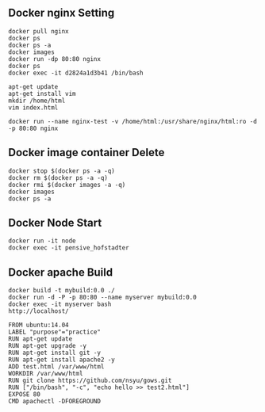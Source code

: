 ## Docker nginx Setting

```
docker pull nginx
docker ps
docker ps -a
docker images
docker run -dp 80:80 nginx
docker ps
docker exec -it d2824a1d3b41 /bin/bash
```

```
apt-get update
apt-get install vim
mkdir /home/html
vim index.html
```

```
docker run --name nginx-test -v /home/html:/usr/share/nginx/html:ro -d -p 80:80 nginx
```

## Docker image container Delete

```
docker stop $(docker ps -a -q)
docker rm $(docker ps -a -q)
docker rmi $(docker images -a -q)
docker images
docker ps -a
```

## Docker Node Start

```
docker run -it node
docker exec -it pensive_hofstadter
```

## Docker apache Build

```
docker build -t mybuild:0.0 ./
docker run -d -P -p 80:80 --name myserver mybuild:0.0
docker exec -it myserver bash
http://localhost/
```

```
FROM ubuntu:14.04
LABEL "purpose"="practice"
RUN apt-get update
RUN apt-get upgrade -y
RUN apt-get install git -y
RUN apt-get install apache2 -y
ADD test.html /var/www/html
WORKDIR /var/www/html
RUN git clone https://github.com/nsyu/gows.git
RUN ["/bin/bash", "-c", "echo hello >> test2.html"]
EXPOSE 80
CMD apachectl -DFOREGROUND
```
